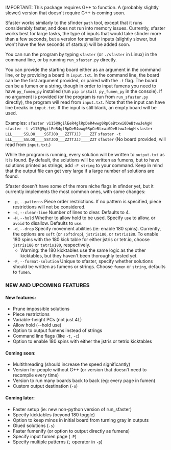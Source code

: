 IMPORTANT: This package requires G++ to function. A (probably slightly slower) version that doesn't require G++ is coming soon.

Sfaster works similarly to the sfinder `path` tool, except that it runs considerably faster, and does not run into memory issues. Currently, sfaster works best for large tasks, the type of inputs that would take sfinder more than a few seconds, but a version for smaller inputs (slightly slower, but won't have the few seconds of startup) will be added soon.

You can run the program by typing `sfaster` (or `./sfaster` in Linux) in the command line, or by running `run_sfaster.py` directly.

You can provide the starting board either as an argument in the command line, or by providing a board in `input.txt`. In the command line, the board can be the first argument provided, or paired with the `-t` flag. The board can be a fumen or a string, though in order to input fumens you need to have `py_fumen_py` installed (run `pip install py_fumen_py` in the console). If no argument is provided (or the program is run from `run_sfaster.py` directly), the program will read from `input.txt`. Note that the input can have line breaks in `input.txt`. If the input is still blank, an empty board will be used.

Examples:
`sfaster v115@9gilEeR4glRpDeR4wwg0RpCeBtxwi0DeBtwwJeAgH`
`sfaster -t v115@9gilEeR4glRpDeR4wwg0RpCeBtxwi0DeBtwwJeAgH`
`sfaster LLL_____SSLOO____SSTJOO___ZZTTJJJ____ZZT`
`sfaster -t LLL_____SSLOO____SSTJOO___ZZTTJJJ____ZZT`
`sfaster` (No board provided, will read from `input.txt`.)

While the program is running, every solution will be written to `output.txt` as it is found. By default, the solutions will be written as fumens, but to have solutions printed as strings, add `-F string` to your command. Keep in mind that the output file can get very large if a large number of solutions are found.

Sfaster doesn't have some of the more niche flags in sfinder yet, but it currently implements the most common ones, with some changes:
* `-p`, `--patterns` Piece order restrictions. If no pattern is specified, piece restrictions will not be considered.
* `-c`, `--clear-line` Number of lines to clear. Defaults to 4.
* `-H`, `--hold` Whether to allow hold to be used. Specify `use` to allow, or `avoid` to disallow. Defaults to `use`.
* `-d`, `--drop` Specify movement abilities (ie: enable 180 spins). Currently, the options are `soft` (or `softdrop`), `jstris180`, or `tetris180`. To enable 180 spins with the 180 kick table for either jstris or tetr.io, choose `jstris180` or `tetrio180`, respectively.
    * Warning: the 180 kicktables use the same logic as the other kicktables, but they haven't been thoroughly tested yet.
* `-F`, `--format-solution` Unique to sfaster, specify whether solutions should be written as fumens or strings. Choose `fumen` or `string`, defaults to `fumen`.

### NEW AND UPCOMING FEATURES
#### New features:
* Prune impossible solutions
* Piece restrictions
* Variable-height PCs (not just 4L)
* Allow hold (--hold use)
* Option to output fumens instead of strings
* Command line flags (like `-t`, `-c`)
* Option to enable 180 spins with either the jstris or tetrio kicktables
#### Coming soon:
* Multithreading (should increase the speed significantly)
* Version for people without G++ (or version that doesn't need to recompile every time)
* Version to run many boards back to back (eg: every page in fumen)
* Custom output destination (`-o`)
#### Coming later:
* Faster setup (ie: new non-python version of run_sfaster)
* Specify kicktables (beyond 180 toggle)
* Option to keep minos in initial board from turning gray in outputs
* Glued solutions (`-s`)
* Faster fumenify (or option to output directly as fumens)
* Specify input fumen page (`-P`)
* Specify multiple patterns (`;` operator in `-p`)
